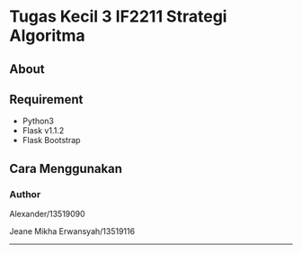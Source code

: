 # Tugas Kecil 3 IF2211 Strategi Algoritma

## About

## Requirement
- Python3
- Flask v1.1.2
- Flask Bootstrap

## Cara Menggunakan

### Author
Alexander/13519090

Jeane Mikha Erwansyah/13519116

---
